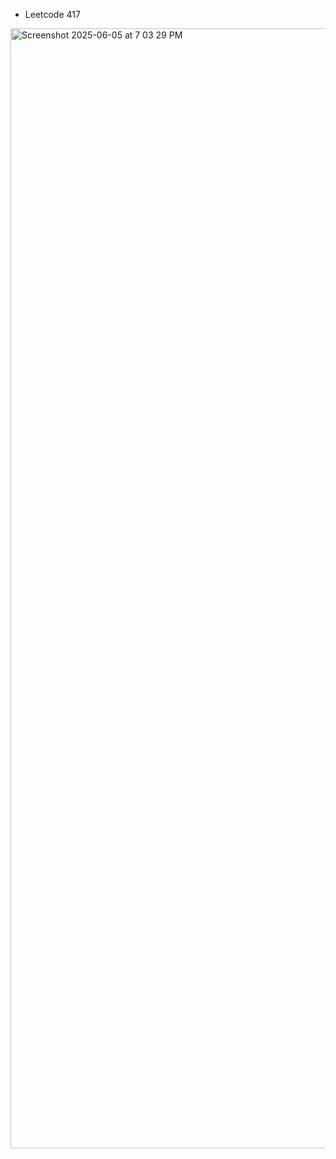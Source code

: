 - Leetcode 417
<img width="1792" alt="Screenshot 2025-06-05 at 7 03 29 PM" src="https://github.com/user-attachments/assets/be909fa0-1913-4860-92d1-6320e0a588e5" />
